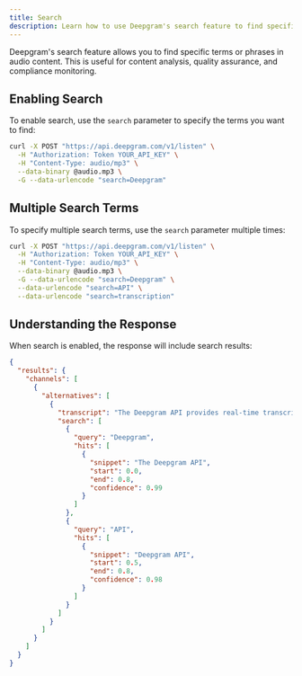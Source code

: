 ```yaml
---
title: Search
description: Learn how to use Deepgram's search feature to find specific terms in audio content
---
```


Deepgram's search feature allows you to find specific terms or phrases in audio content. This is useful for content analysis, quality assurance, and compliance monitoring.

## Enabling Search

To enable search, use the `search` parameter to specify the terms you want to find:

```bash
curl -X POST "https://api.deepgram.com/v1/listen" \
  -H "Authorization: Token YOUR_API_KEY" \
  -H "Content-Type: audio/mp3" \
  --data-binary @audio.mp3 \
  -G --data-urlencode "search=Deepgram"
```

## Multiple Search Terms

To specify multiple search terms, use the `search` parameter multiple times:

```bash
curl -X POST "https://api.deepgram.com/v1/listen" \
  -H "Authorization: Token YOUR_API_KEY" \
  -H "Content-Type: audio/mp3" \
  --data-binary @audio.mp3 \
  -G --data-urlencode "search=Deepgram" \
  --data-urlencode "search=API" \
  --data-urlencode "search=transcription"
```

## Understanding the Response

When search is enabled, the response will include search results:

```json
{
  "results": {
    "channels": [
      {
        "alternatives": [
          {
            "transcript": "The Deepgram API provides real-time transcription.",
            "search": [
              {
                "query": "Deepgram",
                "hits": [
                  {
                    "snippet": "The Deepgram API",
                    "start": 0.0,
                    "end": 0.8,
                    "confidence": 0.99
                  }
                ]
              },
              {
                "query": "API",
                "hits": [
                  {
                    "snippet": "Deepgram API",
                    "start": 0.5,
                    "end": 0.8,
                    "confidence": 0.98
                  }
                ]
              }
            ]
          }
        ]
      }
    ]
  }
}
```

